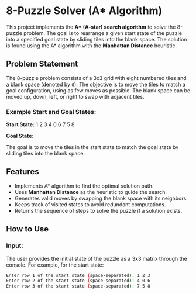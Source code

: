 # 8-Puzzle Solver (A* Algorithm)

This project implements the **A\* (A-star) search algorithm** to solve the 8-puzzle problem. The goal is to rearrange a given start state of the puzzle into a specified goal state by sliding tiles into the blank space. The solution is found using the A* algorithm with the **Manhattan Distance** heuristic.

## Problem Statement

The 8-puzzle problem consists of a 3x3 grid with eight numbered tiles and a blank space (denoted by `0`). The objective is to move the tiles to match a goal configuration, using as few moves as possible. The blank space can be moved up, down, left, or right to swap with adjacent tiles.

### Example Start and Goal States:

**Start State:**
1 2 3 4 0 6 7 5 8

**Goal State:**

The goal is to move the tiles in the start state to match the goal state by sliding tiles into the blank space.

## Features

- Implements A\* algorithm to find the optimal solution path.
- Uses **Manhattan Distance** as the heuristic to guide the search.
- Generates valid moves by swapping the blank space with its neighbors.
- Keeps track of visited states to avoid redundant computations.
- Returns the sequence of steps to solve the puzzle if a solution exists.

## How to Use

### Input:

The user provides the initial state of the puzzle as a 3x3 matrix through the console. For example, for the start state:

```bash
Enter row 1 of the start state (space-separated): 1 2 3
Enter row 2 of the start state (space-separated): 4 0 6
Enter row 3 of the start state (space-separated): 7 5 8
